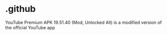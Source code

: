 # .github
YouTube Premium APK 19.51.40 (Mod, Unlocked All) is a modified version of the official YouTube app
